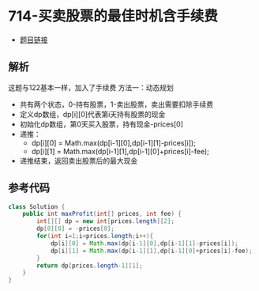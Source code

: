 # 714-买卖股票的最佳时机含手续费

- [题目链接](https://leetcode-cn.com/problems/best-time-to-buy-and-sell-stock-with-transaction-fee/)

## 解析
这题与122基本一样，加入了手续费
方法一：动态规划
- 共有两个状态，0-持有股票，1-卖出股票，卖出需要扣除手续费
- 定义dp数组，dp[i][0]代表第i天持有股票的现金
- 初始化dp数组，第0天买入股票，持有现金-prices[0]
- 递推：
    - dp[i][0] = Math.max(dp[i-1][0],dp[i-1][1]-prices[i]);
    - dp[i][1] = Math.max(dp[i-1][1],dp[i-1][0]+prices[i]-fee);
- 递推结束，返回卖出股票后的最大现金

## 参考代码
```Java
class Solution {
    public int maxProfit(int[] prices, int fee) {
        int[][] dp = new int[prices.length][2];
        dp[0][0] = -prices[0];
        for(int i=1;i<prices.length;i++){
            dp[i][0] = Math.max(dp[i-1][0],dp[i-1][1]-prices[i]);
            dp[i][1] = Math.max(dp[i-1][1],dp[i-1][0]+prices[i]-fee);
        }
        return dp[prices.length-1][1];
    }
}
```
